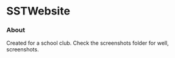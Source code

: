 # SSTWebsite

### About
Created for a school club. Check the screenshots folder for well, screenshots.
